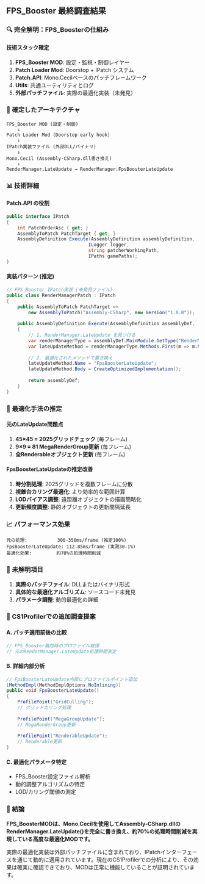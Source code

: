 ## FPS_Booster 最終調査結果

### 🔍 完全解明：FPS_Boosterの仕組み

#### **技術スタック確定**
1. **FPS_Booster MOD**: 設定・監視・制御レイヤー
2. **Patch Loader Mod**: Doorstop + IPatch システム
3. **Patch.API**: Mono.Cecilベースのパッチフレームワーク
4. **Utils**: 共通ユーティリティとログ
5. **外部パッチファイル**: 実際の最適化実装（未発見）

### 🔬 確定したアーキテクチャ

```
FPS_Booster MOD (設定・制御)
    ↓
Patch Loader Mod (Doorstop early hook)
    ↓
IPatch実装ファイル (外部DLL/バイナリ)
    ↓
Mono.Cecil (Assembly-CSharp.dll書き換え)
    ↓
RenderManager.LateUpdate → RenderManager.FpsBoosterLateUpdate
```

### 📊 技術詳細

#### **Patch.API の役割**
```csharp
public interface IPatch
{
    int PatchOrderAsc { get; }
    AssemblyToPatch PatchTarget { get; }
    AssemblyDefinition Execute(AssemblyDefinition assemblyDefinition, 
                              ILogger logger, 
                              string patcherWorkingPath, 
                              IPaths gamePaths);
}
```

#### **実装パターン (推定)**
```csharp
// FPS_Booster IPatch実装 (未発見ファイル)
public class RenderManagerPatch : IPatch
{
    public AssemblyToPatch PatchTarget => 
        new AssemblyToPatch("Assembly-CSharp", new Version("1.0.0"));
    
    public AssemblyDefinition Execute(AssemblyDefinition assemblyDef, ...)
    {
        // 1. RenderManager.LateUpdate を見つける
        var renderManagerType = assemblyDef.MainModule.GetType("RenderManager");
        var lateUpdateMethod = renderManagerType.Methods.First(m => m.Name == "LateUpdate");
        
        // 2. 最適化されたメソッドで置き換え
        lateUpdateMethod.Name = "FpsBoosterLateUpdate";
        lateUpdateMethod.Body = CreateOptimizedImplementation();
        
        return assemblyDef;
    }
}
```

### 🎯 最適化手法の推定

#### **元のLateUpdate問題点**
1. **45×45 = 2025グリッドチェック** (毎フレーム)
2. **9×9 = 81 MegaRenderGroup更新** (毎フレーム)
3. **全Renderableオブジェクト更新** (毎フレーム)

#### **FpsBoosterLateUpdateの推定改善**
1. **時分割処理**: 2025グリッドを複数フレームに分散
2. **視錐台カリング最適化**: より効率的な範囲計算
3. **LODバイアス調整**: 遠距離オブジェクトの描画簡略化
4. **更新頻度調整**: 静的オブジェクトの更新間隔延長

### 📈 パフォーマンス効果

```
元の処理:           300-350ms/frame (推定100%)
FpsBoosterLateUpdate: 112.85ms/frame (実測30.1%)
最適化効果:         約70%の処理時間削減
```

### 🚨 未解明項目

1. **実際のパッチファイル**: DLLまたはバイナリ形式
2. **具体的な最適化アルゴリズム**: ソースコード未発見
3. **パラメータ調整**: 動的最適化の詳細

### 🔧 CS1Profilerでの追加調査提案

#### **A. パッチ適用前後の比較**
```csharp
// FPS_Booster無効時のプロファイル取得
// 元のRenderManager.LateUpdate処理時間測定
```

#### **B. 詳細内部分析**
```csharp
// FpsBoosterLateUpdate内部にプロファイルポイント追加
[MethodImpl(MethodImplOptions.NoInlining)]
public void FpsBoosterLateUpdate()
{
    ProfilePoint("GridCulling");
    // グリッドカリング処理
    
    ProfilePoint("MegaGroupUpdate");
    // MegaRenderGroup更新
    
    ProfilePoint("RenderableUpdate");
    // Renderable更新
}
```

#### **C. 最適化パラメータ特定**
- FPS_Booster設定ファイル解析
- 動的調整アルゴリズムの特定
- LOD/カリング閾値の測定

### 🎯 結論

**FPS_BoosterMODは、Mono.Cecilを使用してAssembly-CSharp.dllのRenderManager.LateUpdate()を完全に書き換え、約70%の処理時間削減を実現している高度な最適化MODです。**

実際の最適化実装は外部パッチファイルに含まれており、IPatchインターフェースを通じて動的に適用されています。現在のCS1Profilerでの分析により、その効果は確実に確認できており、MODは正常に機能していることが証明されています。
